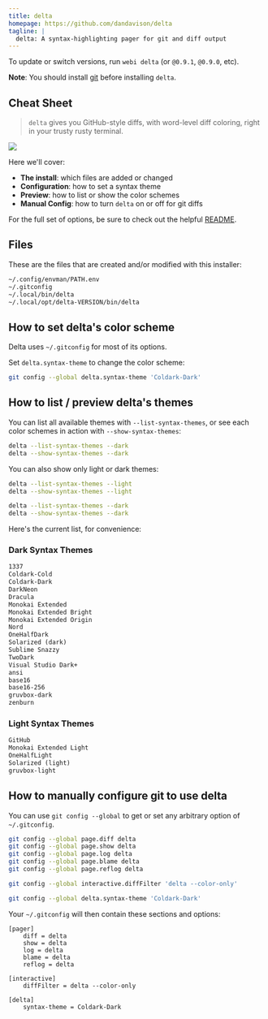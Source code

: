 ```yaml
---
title: delta
homepage: https://github.com/dandavison/delta
tagline: |
  delta: A syntax-highlighting pager for git and diff output
---
```


To update or switch versions, run `webi delta` (or `@0.9.1`, `@0.9.0`, etc).

**Note**: You should install [git](./git) before installing `delta`.

## Cheat Sheet

> `delta` gives you GitHub-style diffs, with word-level diff coloring, right in
> your trusty rusty terminal.

![](https://user-images.githubusercontent.com/52205/65248525-32250480-daea-11e9-9965-1a05c6a4bdf4.png)

Here we'll cover:

- **The install**: which files are added or changed
- **Configuration**: how to set a syntax theme
- **Preview**: how to list or show the color schemes
- **Manual Config**: how to turn `delta` on or off for git diffs

For the full set of options, be sure to check out the helpful
[README](https://github.com/dandavison/delta).

## Files

These are the files that are created and/or modified with this installer:

```txt
~/.config/envman/PATH.env
~/.gitconfig
~/.local/bin/delta
~/.local/opt/delta-VERSION/bin/delta
```

## How to set delta's color scheme

Delta uses `~/.gitconfig` for most of its options.

Set `delta.syntax-theme` to change the color scheme:

```bash
git config --global delta.syntax-theme 'Coldark-Dark'
```

## How to list / preview delta's themes

You can list all available themes with `--list-syntax-themes`, or see each color
schemes in action with `--show-syntax-themes`:

```bash
delta --list-syntax-themes --dark
delta --show-syntax-themes --dark
```

You can also show only light or dark themes:

```bash
delta --list-syntax-themes --light
delta --show-syntax-themes --light
```

```bash
delta --list-syntax-themes --dark
delta --show-syntax-themes --dark
```

Here's the current list, for convenience:

### Dark Syntax Themes

```txt
1337
Coldark-Cold
Coldark-Dark
DarkNeon
Dracula
Monokai Extended
Monokai Extended Bright
Monokai Extended Origin
Nord
OneHalfDark
Solarized (dark)
Sublime Snazzy
TwoDark
Visual Studio Dark+
ansi
base16
base16-256
gruvbox-dark
zenburn
```

### Light Syntax Themes

```txt
GitHub
Monokai Extended Light
OneHalfLight
Solarized (light)
gruvbox-light
```

## How to manually configure git to use delta

You can use `git config --global` to get or set any arbitrary option of
`~/.gitconfig`.

```bash
git config --global page.diff delta
git config --global page.show delta
git config --global page.log delta
git config --global page.blame delta
git config --global page.reflog delta

git config --global interactive.diffFilter 'delta --color-only'

git config --global delta.syntax-theme 'Coldark-Dark'
```

Your `~/.gitconfig` will then contain these sections and options:

```gitconfig
[pager]
    diff = delta
    show = delta
    log = delta
    blame = delta
    reflog = delta

[interactive]
    diffFilter = delta --color-only

[delta]
    syntax-theme = Coldark-Dark
```

